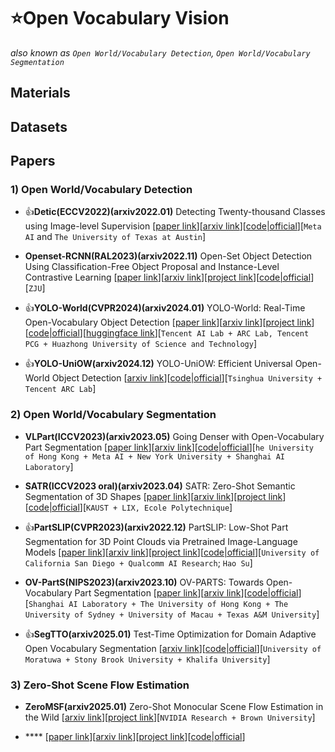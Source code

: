 # ⭐Open Vocabulary Vision
*also known as `Open World/Vocabulary Detection`, `Open World/Vocabulary Segmentation`*

## Materials

## Datasets

## Papers

### 1) Open World/Vocabulary Detection

* 👍**Detic(ECCV2022)(arxiv2022.01)** Detecting Twenty-thousand Classes using Image-level Supervision [[paper link](https://link.springer.com/chapter/10.1007/978-3-031-20077-9_21)][[arxiv link](https://arxiv.org/abs/2201.02605)][[code|official](https://github.com/facebookresearch/Detic)][`Meta AI` and `The University of Texas at Austin`]

* **Openset-RCNN(RAL2023)(arxiv2022.11)** Open-Set Object Detection Using Classification-Free Object Proposal and Instance-Level Contrastive Learning [[paper link](https://ieeexplore.ieee.org/abstract/document/10035923)][[arxiv link](https://arxiv.org/abs/2211.11530)][[project link](https://ieeexplore.ieee.org/abstract/document/10035923)][[code|official](https://github.com/Yifei-Y/Openset-RCNN)][`ZJU`]

* 👍**YOLO-World(CVPR2024)(arxiv2024.01)** YOLO-World: Real-Time Open-Vocabulary Object Detection [[paper link](https://openaccess.thecvf.com/content/CVPR2024/html/Cheng_YOLO-World_Real-Time_Open-Vocabulary_Object_Detection_CVPR_2024_paper.html)][[arxiv link](https://arxiv.org/abs/2401.17270)][[project link](https://www.yoloworld.cc/)][[code|official](https://github.com/AILab-CVC/YOLO-World)][[huggingface link](https://huggingface.co/spaces/stevengrove/YOLO-World)][`Tencent AI Lab + ARC Lab, Tencent PCG + Huazhong University of Science and Technology`]

* 👍**YOLO-UniOW(arxiv2024.12)** YOLO-UniOW: Efficient Universal Open-World Object Detection [[arxiv link](https://arxiv.org/abs/2412.20645)][[code|official](https://github.com/THU-MIG/YOLO-UniOW)][`Tsinghua University + Tencent ARC Lab`]


### 2) Open World/Vocabulary Segmentation

* **VLPart(ICCV2023)(arxiv2023.05)** Going Denser with Open-Vocabulary Part Segmentation [[paper link](https://openaccess.thecvf.com/content/ICCV2023/html/Sun_Going_Denser_with_Open-Vocabulary_Part_Segmentation_ICCV_2023_paper.html)][[arxiv link](https://arxiv.org/abs/2305.11173)][[code|official](https://github.com/facebookresearch/VLPart)][`he University of Hong Kong + Meta AI + New York University + Shanghai AI Laboratory`]

* **SATR(ICCV2023 oral)(arxiv2023.04)** SATR: Zero-Shot Semantic Segmentation of 3D Shapes [[paper link](https://openaccess.thecvf.com/content/ICCV2023/html/Abdelreheem_SATR_Zero-Shot_Semantic_Segmentation_of_3D_Shapes_ICCV_2023_paper.html)][[arxiv link](https://arxiv.org/abs/2304.04909)][[project link](https://samir55.github.io/SATR/)][[code|official](https://github.com/Samir55/SATR)][`KAUST + LIX, Ecole Polytechnique`]

* 👍**PartSLIP(CVPR2023)(arxiv2022.12)** PartSLIP: Low-Shot Part Segmentation for 3D Point Clouds via Pretrained Image-Language Models [[paper link](https://openaccess.thecvf.com/content/CVPR2023/html/Liu_PartSLIP_Low-Shot_Part_Segmentation_for_3D_Point_Clouds_via_Pretrained_CVPR_2023_paper.html)][[arxiv link](http://arxiv.org/abs/2212.01558)][[project link](https://colin97.github.io/PartSLIP_page/)][[code|official](https://drive.google.com/drive/u/0/folders/19j6PZfW8TDQ1ifHZwHIhn6X4BHjYRFCL)][`University of California San Diego + Qualcomm AI Research`; `Hao Su`]

* **OV-PartS(NIPS2023)(arxiv2023.10)** OV-PARTS: Towards Open-Vocabulary Part Segmentation [[paper link](https://proceedings.neurips.cc/paper_files/paper/2023/hash/dde53059fdb0f45e1e9ad9c66997d662-Abstract-Datasets_and_Benchmarks.html)][[arxiv link](https://arxiv.org/abs/2310.05107)][[code|official](https://github.com/OpenRobotLab/OV_PARTS)][`Shanghai AI Laboratory + The University of Hong Kong + The University of Sydney + University of Macau + Texas A&M University`]

* 👍**SegTTO(arxiv2025.01)** Test-Time Optimization for Domain Adaptive Open Vocabulary Segmentation [[arxiv link](https://arxiv.org/abs/2501.04696)][[code|official](https://github.com/UlinduP/SegTTO)][`University of Moratuwa + Stony Brook University + Khalifa University`]

### 3) Zero-Shot Scene Flow Estimation

* **ZeroMSF(arxiv2025.01)** Zero-Shot Monocular Scene Flow Estimation in the Wild [[arxiv link](https://arxiv.org/abs/2501.10357)][[project link](https://research.nvidia.com/labs/lpr/zero_msf//)][`NVIDIA Research + Brown University`]

* **** [[paper link]()][[arxiv link]()][[project link]()][[code|official]()]



